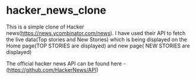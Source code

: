 # hacker_news_clone
This is a simple clone of Hacker news(https://news.ycombinator.com/news). I have used their API to fetch the live data(Top stories and New  Stories) which is being displayed on the Home page(TOP STORIES are displayed) and new page( NEW STORIES are displayed)

The official hacker news API can be found here - (https://github.com/HackerNews/API)
